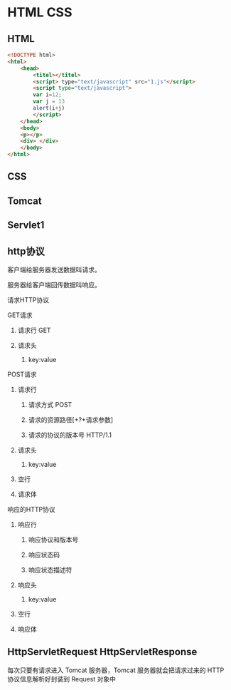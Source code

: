 # HTML CSS

## HTML

```html
<!DOCTYPE html>
<html>
    <head>
        <titel></titel>
        <script> type="text/javascript" src="1.js"</script>
        <script type="text/javascript">
        var i=12;
        var j = 13
        alert(i+j)
        </script>
    </head>
    <body>
    <p></p>
    <div> </div>         
    </body>
</html>
```

## CSS

## Tomcat

## Servlet1



## http协议

 客户端给服务器发送数据叫请求。

服务器给客户端回传数据叫响应。

请求HTTP协议

GET请求

1. 请求行  GET

2. 请求头
   
   1. key:value

POST请求

1. 请求行
   
   1. 请求方式                     POST
   
   2. 请求的资源路径[+?+请求参数]
   
   3. 请求的协议的版本号           HTTP/1.1

2. 请求头
   
   1. key:value

3. 空行

4. 请求体

响应的HTTP协议

1. 响应行
   
   1. 响应协议和版本号
   
   2. 响应状态码
   
   3. 响应状态描述符

2. 响应头
   
   1. key:value

3. 空行

4. 响应体

## HttpServletRequest   HttpServletResponse

每次只要有请求进入 Tomcat 服务器，Tomcat 服务器就会把请求过来的 HTTP 协议信息解析好封装到 Request 对象中